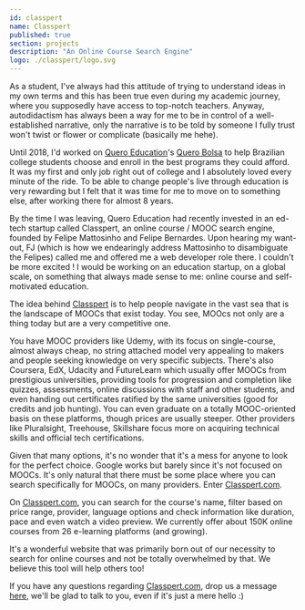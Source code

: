 ```yaml
---
id: classpert
name: Classpert
published: true
section: projects
description: "An Online Course Search Engine"
logo: ./classpert/logo.svg
---
```


As a student, I've always had this attitude of trying to understand ideas in my own terms and this has been true even during my academic journey, where you supposedly have access to top-notch teachers. Anyway, autodidactism has always been a way for me to be in control of a well-established narrative, only the narrative is to be told by someone I fully trust won't twist or flower or complicate (basically me hehe).

Until 2018, I'd worked on [Quero Education](https://quero.education)'s [Quero Bolsa](https://querobolsa.com.br) to help Brazilian college students choose and enroll in the best programs they could afford. It was my first and only job right out of college and I absolutely loved every minute of the ride. To be able to change people's live through education is very rewarding but I felt that it was time for me to move on to something else, after working there for almost 8 years.

By the time I was leaving, Quero Education had recently invested in an ed-tech startup called Classpert, an online course / MOOC search engine, founded by Felipe Mattosinho and Felipe Bernardes. Upon hearing my want-out, FJ (which is how we endearingly address Mattosinho to disambiguate the Felipes) called me and offered me a web developer role there. I couldn't be more excited ! I would be working on an education startup, on a global scale, on something that always made sense to me: online course and self-motivated education.

The idea behind [Classpert](https://classpert.com) is to help people navigate in the vast sea that is the landscape of MOOCs that exist today. You see, MOOcs not only are a thing today but are a very competitive one.

You have MOOC providers like Udemy, with its focus on single-course, almost always cheap, no string attached model very appealing to makers and people seeking knowledge on very specific subjects. There's also Coursera, EdX, Udacity and FutureLearn which usually offer MOOCs from prestigious universities, providing tools for progression and completion like quizzes, assessments, online discussions with staff and other students, and even handing out certificates ratified by the same universities (good for credits and job hunting). You can even graduate on a totally MOOC-oriented basis on these platforms, though prices are usually steeper. Other providers like Pluralsight, Treehouse, Skillshare focus more on acquiring technical skills and official tech certifications.

Given that many options, it's no wonder that it's a mess for anyone to look for the perfect choice. Google works but barely since it's not focused on MOOCs. It's only natural that there must be some place where you can search specifically for MOOCs, on many providers. Enter [Classpert.com](https://classpert.com).

On [Classpert.com](https://classpert.com/search), you can search for the course's name, filter based on price range, provider, language options and check information like duration, pace and even watch a video preview. We currently offer about 150K online courses from 26 e-learning platforms (and growing).

It's a wonderful website that was primarily born out of our necessity to search for online courses and not be totally overwhelmed by that. We believe this tool will help others too!

If you have any questions regarding [Classpert.com](https://classpert.com), drop us a message [here](https://classpert.com/contact-us), we'll be glad to talk to you, even if it's just a mere hello :)
